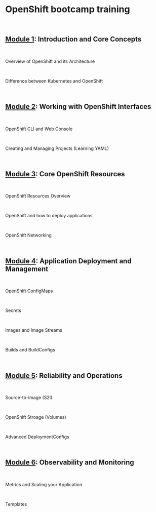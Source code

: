 # OpenShift bootcamp training 

<br>

## [Module 1](https://github.com/ocp-workshop-wf/bootcamp/tree/main/module1): Introduction and Core Concepts 

<br>

Overview of OpenShift and its Architecture

<br>

Difference between Kubernetes and OpenShift

<br>

## [Module 2](https://github.com/ocp-workshop-wf/bootcamp/tree/main/module2): Working with OpenShift Interfaces

<br>

OpenShift CLI and Web Console

<br>

Creating and Managing Projects (Learning YAML)

<br>

## [Module 3](https://github.com/ocp-workshop-wf/bootcamp/tree/main/module3): Core OpenShift Resources

<br>

OpenShift Resources Overview

<br>

OpenShift and how to deploy applications

<br>

OpenShift Networking

<br>

## [Module 4](https://github.com/ocp-workshop-wf/bootcamp/tree/main/module4): Application Deployment and Management

<br> 

OpenShift ConfigMaps

<br>

Secrets

<br>

Images and Image Streams

<br> 


Builds and BuildConfigs

<br>

## [Module 5](https://github.com/ocp-workshop-wf/bootcamp/tree/main/module5): Reliability and Operations

<br>

Source-to-image (S2I)

<br>

OpenShift Stroage (Volumes)

<br>

Advanced DeploymentConfigs

<br>

## [Module 6](https://github.com/ocp-workshop-wf/bootcamp/tree/main/module6): Observability and Monitoring

<br>

Metrics and Scaling your Application

<br>

Templates

<br>
